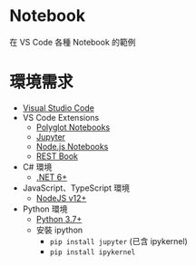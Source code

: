 # Notebook 

在 VS Code 各種 Notebook 的範例



# 環境需求

* [Visual Studio Code](https://code.visualstudio.com/download)
* VS Code Extensions
    * [Polyglot Notebooks](https://marketplace.visualstudio.com/items?itemName=ms-dotnettools.dotnet-interactive-vscode)
    * [Jupyter](https://marketplace.visualstudio.com/items?itemName=ms-toolsai.jupyter)
    * [Node.js Notebooks](https://marketplace.visualstudio.com/items?itemName=donjayamanne.typescript-notebook)
    * [REST Book](https://marketplace.visualstudio.com/items?itemName=tanhakabir.rest-book)
* C# 環境
    * [.NET 6+](https://dotnet.microsoft.com/en-us/download/dotnet)
* JavaScript、TypeScript 環境
    * [NodeJS v12+](https://nodejs.org/en)
* Python 環境
    * [Python 3.7+](https://www.python.org/downloads/)
    * 安裝 ipython
        * `pip install jupyter` (已含 ipykernel)
        * `pip install ipykernel`



















